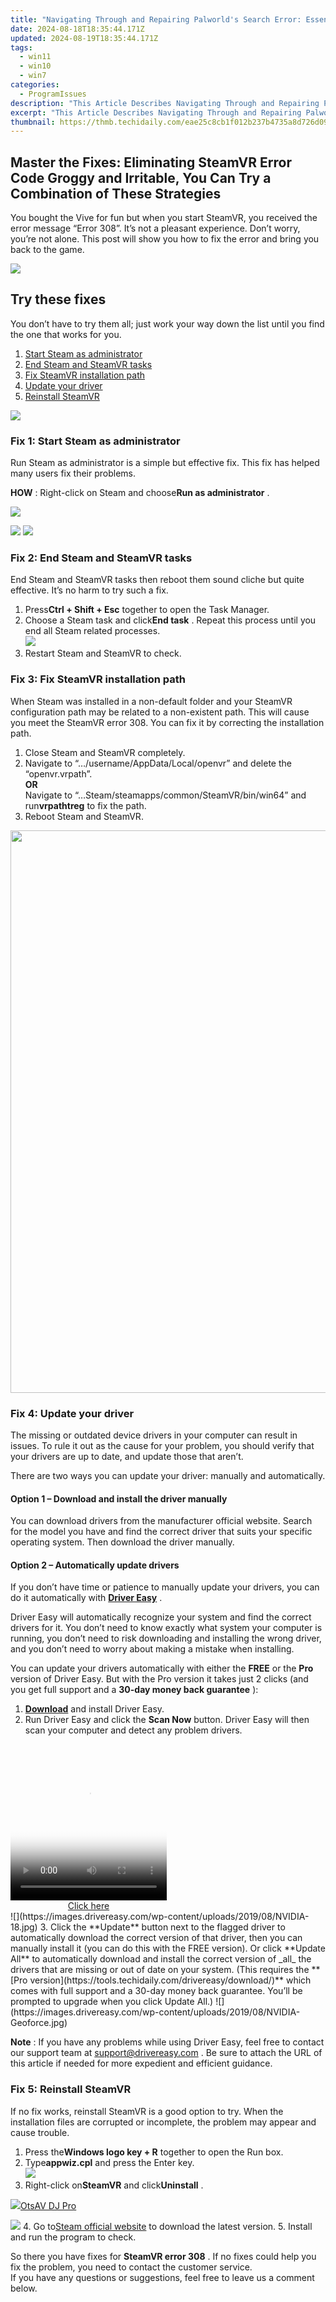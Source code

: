 ```yaml
---
title: "Navigating Through and Repairing Palworld's Search Error: Essential Strategies"
date: 2024-08-18T18:35:44.171Z
updated: 2024-08-19T18:35:44.171Z
tags:
  - win11
  - win10
  - win7
categories:
  - ProgramIssues
description: "This Article Describes Navigating Through and Repairing Palworld's Search Error: Essential Strategies"
excerpt: "This Article Describes Navigating Through and Repairing Palworld's Search Error: Essential Strategies"
thumbnail: https://thmb.techidaily.com/eae25c8cb1f012b237b4735a8d726d09f7b30b165b0175087b89427fe82c8e76.jpg
---
```


## Master the Fixes: Eliminating SteamVR Error Code Groggy and Irritable, You Can Try a Combination of These Strategies

You bought the Vive for fun but when you start SteamVR, you received the error message “Error 308”. It’s not a pleasant experience. Don’t worry, you’re not alone. This post will show you how to fix the error and bring you back to the game.

<!-- affiliate ads begin -->
<a href="https://secure.2checkout.com/order/checkout.php?PRODS=4620780&QTY=1&AFFILIATE=108875&CART=1"><img src="https://secure.avangate.com/images/merchant/07dd4d5a72f5740ef0f035f201951476/728__90banner.jpg" border="0"></a>
<!-- affiliate ads end -->
## Try these fixes

 You don’t have to try them all; just work your way down the list until you find the one that works for you.

1. [Start Steam as administrator](https://tools.techidaily.com/drivereasy/download/)
2. [End Steam and SteamVR tasks](https://tools.techidaily.com/drivereasy/download/)
3. [Fix SteamVR installation path](https://tools.techidaily.com/drivereasy/download/)
4. [Update your driver](https://tools.techidaily.com/drivereasy/download/)
5. [Reinstall SteamVR](https://tools.techidaily.com/drivereasy/download/)

<!-- affiliate ads begin -->
<a href="https://shop.mondly.com/affiliate.php?ACCOUNT=ATISTUDI&AFFILIATE=108875&PATH=https%3A%2F%2Fwww.mondly.com%3FAFFILIATE%3D108875%26RESOURCE%3D%2BEducational%2B970x90%2B"><img src="https://secure.avangate.com/images/merchant/69c418c33ec2e1a4267fa9bb77fa1428/educational-970x90.gif" border="0"></a>
<!-- affiliate ads end -->
### Fix 1: Start Steam as administrator

 Run Steam as administrator is a simple but effective fix. This fix has helped many users fix their problems.

**HOW** : Right-click on Steam and choose**Run as administrator** .

![](https://images.drivereasy.com/wp-content/uploads/2020/01/s1.jpg)

<!-- affiliate ads begin -->
<a href="https://shop.manycam.com/order/checkout.php?PRODS=17727588&QTY=1&AFFILIATE=108875&CART=1"><img src="https://secure.avangate.com/images/merchant/8230bea7d54bcdf99cdfe85cb07313d5/mcaffbanner600x500.png" border="0"></a>
<a href="https://shop.manycam.com/order/checkout.php?PRODS=17727588&QTY=1&AFFILIATE=108875&CART=1"><img src="https://secure.avangate.com/images/merchant/8230bea7d54bcdf99cdfe85cb07313d5/Affiliates_300x250px_valentinesday.png" border="0"></a>
<!-- affiliate ads end -->
### Fix 2: End Steam and SteamVR tasks

 End Steam and SteamVR tasks then reboot them sound cliche but quite effective. It’s no harm to try such a fix.

1. Press**Ctrl + Shift + Esc** together to open the Task Manager.
2. Choose a Steam task and click**End task** . Repeat this process until you end all Steam related processes.  
![](https://images.drivereasy.com/wp-content/uploads/2020/01/s2.jpg)
3. Restart Steam and SteamVR to check.

### Fix 3: Fix SteamVR installation path

 When Steam was installed in a non-default folder and your SteamVR configuration path may be related to a non-existent path. This will cause you meet the SteamVR error 308\. You can fix it by correcting the installation path.

1. Close Steam and SteamVR completely.
2. Navigate to “…/username/AppData/Local/openvr” and delete the “openvr.vrpath”.  
**OR**  
 Navigate to “…Steam/steamapps/common/SteamVR/bin/win64” and run**vrpathtreg** to fix the path.
3. Reboot Steam and SteamVR.

<!-- affiliate ads begin -->
<a href="https://ursime.pxf.io/c/5597632/2048972/16384" target="_top" id="2048972"><img src="//a.impactradius-go.com/display-ad/16384-2048972" border="0" alt="" width="1200" height="900"/></a><img height="0" width="0" src="https://imp.pxf.io/i/5597632/2048972/16384" style="position:absolute;visibility:hidden;" border="0" />
<!-- affiliate ads end -->
### Fix 4: Update your driver

 The missing or outdated device drivers in your computer can result in issues. To rule it out as the cause for your problem, you should verify that your drivers are up to date, and update those that aren’t.

 There are two ways you can update your driver: manually and automatically.

#### **Option 1 –** **Download and install the driver manually**

 You can download drivers from the manufacturer official website. Search for the model you have and find the correct driver that suits your specific operating system. Then download the driver manually.

#### **Option 2 – Automatically update drivers**

 If you don’t have time or patience to manually update your drivers, you can do it automatically with **[Driver Easy](https://tools.techidaily.com/drivereasy/download/)**  .

 Driver Easy will automatically recognize your system and find the correct drivers for it. You don’t need to know exactly what system your computer is running, you don’t need to risk downloading and installing the wrong driver, and you don’t need to worry about making a mistake when installing.

 You can update your drivers automatically with either the **FREE** or the **Pro** version of Driver Easy. But with the Pro version it takes just 2 clicks (and you get full support and a **30-day money back guarantee** ):

1. **[Download](https://tools.techidaily.com/drivereasy/download/)**  and install Driver Easy.
2. Run Driver Easy and click the **Scan Now** button. Driver Easy will then scan your computer and detect any problem drivers.  
<!-- affiliate ads begin -->
<span id="1997795">
					<video width="250" height="250" style="cursor:pointer"
           poster="//a.impactradius-go.com/display-clicktoplayimage/1997795.jpeg"
           onclick="if(!this.playClicked){this.play();this.setAttribute('controls',true);this.playClicked=true;}">
	   <source src="//a.impactradius-go.com/display-ad/23621-1997795">
	   <img src="//a.impactradius-go.com/display-clicktoplayimage/1997795.jpeg" style="border: none; height: 100%; width: 100%; object-fit: contain">
	</video>
	<div style="width:250px;text-align:center"><a href="javascript:window.open(decodeURIComponent('https%3A%2F%2Fproteahair.pxf.io%2Fc%2F5597632%2F1997795%2F23621'), '_blank');void(0);">Click here</a></div>
</span>
<img height="0" width="0" src="https://imp.pxf.io/i/5597632/1997795/23621" style="position:absolute;visibility:hidden;" border="0" />
<!-- affiliate ads end -->
![](https://images.drivereasy.com/wp-content/uploads/2019/08/NVIDIA-18.jpg)
3. Click the **Update**  button next to the flagged driver to automatically download the correct version of that driver, then you can manually install it (you can do this with the FREE version).  
 Or click **Update All** to automatically download and install the correct version of _all_ the drivers that are missing or out of date on your system. (This requires the **[Pro version](https://tools.techidaily.com/drivereasy/download/)**  which comes with full support and a 30-day money back guarantee. You’ll be prompted to upgrade when you click Update All.)  
![](https://images.drivereasy.com/wp-content/uploads/2019/08/NVIDIA-Geoforce.jpg)

**Note** : If you have any problems while using Driver Easy, feel free to contact our support team at [support@drivereasy.com](https://tools.techidaily.com/drivereasy/download/) .
 Be sure to attach the URL of this article if needed for more expedient and efficient guidance.

### Fix 5: Reinstall SteamVR

 If no fix works, reinstall SteamVR is a good option to try. When the installation files are corrupted or incomplete, the problem may appear and cause trouble.

1. Press the**Windows logo key + R** together to open the Run box.
2. Type**appwiz.cpl** and press the Enter key.  
![](https://images.drivereasy.com/wp-content/uploads/2020/01/s4.jpg)
3. Right-click on**SteamVR** and click**Uninstall** .  
<!-- affiliate ads begin -->
<a href="https://otszone.ots7.com/order/checkout.php?PRODS=4713321&QTY=1&AFFILIATE=108875&CART=1"><img src="https://green.ots7.com/screenshots/OtsAV/OtsAVDJ1.90-300x188.jpg" border="0">OtsAV DJ Pro</a>
<!-- affiliate ads end -->
![](https://images.drivereasy.com/wp-content/uploads/2020/01/s3.jpg)
4. Go to[Steam official website](https://store.steampowered.com/app/250820/SteamVR/) to download the latest version.
5. Install and run the program to check.

 So there you have fixes for **SteamVR error 308** . If no fixes could help you fix the problem, you need to contact the customer service.  
 If you have any questions or suggestions, feel free to leave us a comment below.

<ins class="adsbygoogle"
     style="display:block"
     data-ad-format="autorelaxed"
     data-ad-client="ca-pub-7571918770474297"
     data-ad-slot="1223367746"></ins>



<ins class="adsbygoogle"
     style="display:block"
     data-ad-client="ca-pub-7571918770474297"
     data-ad-slot="8358498916"
     data-ad-format="auto"
     data-full-width-responsive="true"></ins>


